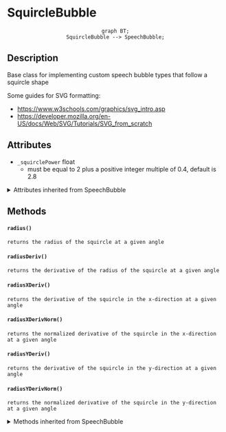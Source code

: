 # SquircleBubble

<div style="text-align:center">

```mermaid
graph BT;
SquircleBubble --> SpeechBubble;
```

</div>

## Description

Base class for implementing custom speech bubble types that follow a squircle shape

Some guides for SVG formatting:
- https://www.w3schools.com/graphics/svg_intro.asp
- https://developer.mozilla.org/en-US/docs/Web/SVG/Tutorials/SVG_from_scratch

## Attributes

- `_squirclePower` float
    - must be equal to 2 plus a positive integer multiple of 0.4, default is 2.8

<details>

<summary>Attributes inherited from SpeechBubble</summary>

- `_width` float
- `_height` float
- `_tailAnglePosition` float
- `_tailWidth` float
- `_tailLength` float

</details>

## Methods

#### `radius()`
    returns the radius of the squircle at a given angle

#### `radiusDeriv()`
    returns the derivative of the radius of the squircle at a given angle

#### `radiusXDeriv()`
    returns the derivative of the squircle in the x-direction at a given angle

#### `radiusXDerivNorm()`
    returns the normalized derivative of the squircle in the x-direction at a given angle

#### `radiusYDeriv()`
    returns the derivative of the squircle in the y-direction at a given angle

#### `radiusYDerivNorm()`
    returns the normalized derivative of the squircle in the y-direction at a given angle

<details>

<summary>Methods inherited from SpeechBubble</summary>

#### `clear()`
    resets all attributes to zero

#### `getPreview()`
    not implemented

#### `height()`
    returns the height of the bubble

#### `setHeight()`
    sets the height of the bubble

#### `setTailAnglePosition()`
    sets the angle position of the bubble tail

#### `setTailLength()`
    sets the length of the bubble tail

#### `setTailWidth()`
    sets the width of the bubble tail

#### `setup()`
    a method to initialize all the attributes at once

#### `setWidth()`
    sets the width of the bubble

#### `tailAnglePosition()`
    returns the angle position of the bubble tail

#### `tailLength()`
    returns the length of the bubble tail

#### `tailWidth()`
    returns the width of the bubble tail

#### `width()`
    returns the width of the bubble

</details>